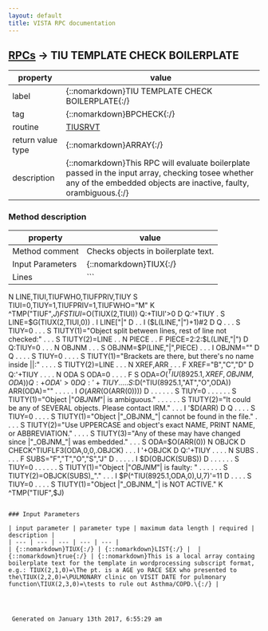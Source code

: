 ```yaml
---
layout: default
title: VISTA RPC documentation
---
```




## [RPCs](TableOfContent.md) &#8594; TIU TEMPLATE CHECK BOILERPLATE 

 property | value 
--- | --- 
 label | {::nomarkdown}TIU TEMPLATE CHECK BOILERPLATE{:/}
 tag | {::nomarkdown}BPCHECK{:/}
 routine | [TIUSRVT](http://code.osehra.org/dox/Routine_TIUSRVT_source.html)
 return value type | {::nomarkdown}ARRAY{:/}
 description | {::nomarkdown}This RPC will evaluate boilerplate passed in the input array, checking tosee whether any of the embedded objects are inactive, faulty, orambiguous.{:/}


### Method description

 property | value 
 --- | --- 
 Method comment | Checks objects in boilerplate text.
 Input Parameters | {::nomarkdown}TIUX{:/}
 Lines | ```
 N LINE,TIUI,TIUFWHO,TIUFPRIV,TIUY
 S TIUI=0,TIUY=1,TIUFPRIV=1,TIUFWHO="M"
 K ^TMP("TIUF",$J)
 F  S TIUI=$O(TIUX(2,TIUI)) Q:+TIUI'>0  D  Q:'+TIUY
 . S LINE=$G(TIUX(2,TIUI,0))
 . I LINE["|" D
 . . I ($L(LINE,"|")+1)#2 D  Q
 . . . S TIUY=0
 . . . S TIUTY(1)="Object split between lines, rest of line not checked:"
 . . . S TIUTY(2)=LINE
 . . N PIECE
 . . F PIECE=2:2:$L(LINE,"|") D  Q:TIUY=0
 . . . N OBJNM
 . . . S OBJNM=$P(LINE,"|",PIECE)
 . . . I OBJNM="" D  Q
 . . . . S TIUY=0
 . . . . S TIUTY(1)="Brackets are there, but there's no name inside ||:"
 . . . . S TIUTY(2)=LINE
 . . . N XREF,ARR
 . . . F XREF="B","C","D" D  Q:'+TIUY
 . . . . N ODA S ODA=0
 . . . . F  S ODA=$O(^TIU(8925.1,XREF,OBJNM,ODA)) Q:+ODA'>0  D  Q:'+TIUY
 . . . . . S:$D(^TIU(8925.1,"AT","O",ODA)) ARR(ODA)=""
 . . . . . I $O(ARR($O(ARR(0)))) D
 . . . . . . S TIUY=0
 . . . . . . S TIUTY(1)="Object |"_OBJNM_"| is ambiguous."
 . . . . . . S TIUTY(2)="It could be any of SEVERAL objects. Please contact IRM."
 . . . I '$D(ARR) D  Q
 . . . . S TIUY=0
 . . . . S TIUTY(1)="Object |"_OBJNM_"| cannot be found in the file."
 . . . . S TIUTY(2)="Use UPPERCASE and object's exact NAME, PRINT NAME, or ABBREVIATION."
 . . . . S TIUTY(3)="Any of these may have changed since |"_OBJNM_"| was embedded."
 . . . S ODA=$O(ARR(0)) N OBJCK D CHECK^TIUFLF3(ODA,0,0,.OBJCK)
 . . . I '+OBJCK D  Q:'+TIUY
 . . . . N SUBS
 . . . . F SUBS="F","T","O","S","J" D
 . . . . . I $D(OBJCK(SUBS)) D
 . . . . . . S TIUY=0
 . . . . . . S TIUTY(1)="Object |"_OBJNM_"| is faulty: "
 . . . . . . S TIUTY(2)=OBJCK(SUBS)_"."
 . . . I $P(^TIU(8925.1,ODA,0),U,7)'=11 D
 . . . . S TIUY=0
 . . . . S TIUTY(1)="Object |"_OBJNM_"| is NOT ACTIVE."
 K ^TMP("TIUF",$J)
```

### Input Parameters

| input parameter | parameter type | maximum data length | required | description | 
| --- | --- | --- | --- | --- | 
| {::nomarkdown}TIUX{:/} | {::nomarkdown}LIST{:/} |  | {::nomarkdown}true{:/} | {::nomarkdown}This is a local array containg boilerplate text for the template in wordprocessing subscript format, e.g.: TIUX(2,1,0)=\The pt. is a AGE yo RACE SEX who presented to the\TIUX(2,2,0)=\PULMONARY clinic on VISIT DATE for pulmonary function\TIUX(2,3,0)=\tests to rule out Asthma/COPD.\{:/} | 




 Generated on January 13th 2017, 6:55:29 am